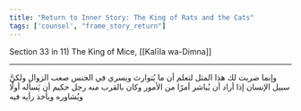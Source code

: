 ```yaml
---
title: "Return to Inner Story: The King of Rats and the Cats"
tags: ['counsel', "frame_story_return"]
---
```


 Section 33 in 11) The King of Mice, [[Kalīla wa-Dimna]]

---
وإنما ضربت لك هذا المثل لتعلم أن ما يُتوارث ويسري في الجنس صعب الزوال ولكنَّ سبيل الإنسان إذا أراد أن يُباشر أمرًا من الأمور وكان بالقرب منه رجل حكيم أن يَسأله أولًا ويُشاوره ويأخذ رأيه فيه

